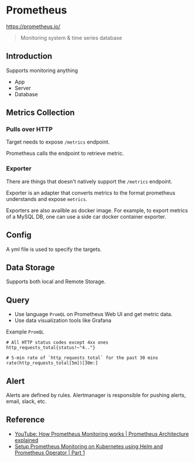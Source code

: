 # Prometheus

https://prometheus.io/

> Monitoring system & time series database

## Introduction

Supports monitoring anything

- App
- Server
- Database

## Metrics Collection

### Pulls over HTTP

Target needs to expose `/metrics` endpoint.

Prometheus calls the endpoint to retrieve metric.

### Exporter

There are things that doesn't natively support the `/metrics` endpoint.

Exporter is an adapter that converts metrics to the format prometheus understands and expose `metrics`.

Exporters are also availble as docker image. For example, to export metrics of a MySQL DB, one can use a side car docker container exporter.

## Config

A yml file is used to specify the targets.

## Data Storage

Supports both local and Remote Storage.

## Query

- Use language `PromQL` on Prometheus Web UI and get metric data.
- Use data visualization tools like Grafana

Example `PromQL`

```
# All HTTP status codes except 4xx ones
http_requests_total{status!~"4.."}

# 5-min rate of `http_requests_total` for the past 30 mins
rate(http_requests_total[5m])[30m:]
```

## Alert

Alerts are defined by rules. Alertmanager is responsible for pushing alerts, email, slack, etc.

## Reference

- [YouTube: How Prometheus Monitoring works | Prometheus Architecture explained](https://youtu.be/h4Sl21AKiDg)
- [Setup Prometheus Monitoring on Kubernetes using Helm and Prometheus Operator | Part 1](https://youtu.be/QoDqxm7ybLc)
